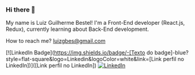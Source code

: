 ### Hi there 👋

My name is Luiz Guilherme Bestel!
I'm a Front-End developer (React.js, Redux), currently learning about Back-End development.

How to reach me? luizgbes@gmail.com

[![LinkedIn Badge](https://img.shields.io/badge/-[Texto do badge]-blue?style=flat-square&logo=Linkedin&logoColor=white&link=[Link perfil no LinkedIn])]([Link perfil no LinkedIn])
<a href="[Link perfil no LinkedIn]"><img alt="LinkedIn" src="https://img.shields.io/badge/LinkedIn-0077B5?style=for-the-badge&logo=linkedin&logoColor=white" /></a>
